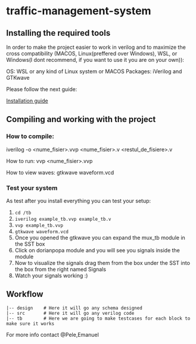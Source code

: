 # traffic-management-system

## Installing the required tools

In order to make the project easier to work in verilog and to maximize the cross compatibility (MACOS, Linux(preffered over Windows), WSL, or Windows(I dont recommend, if you want to use it you are on your own)):

OS: WSL or any kind of Linux system or MACOS
Packages: iVerilog and GTKwave

Please follow the next guide:

[Installation guide](https://circuitfever.com/verilog-simulation-using-iverilog-and-gtkwave)

## Compiling and working with the project
### How to compile:

iverilog -o <nume_fisier>.vvp <nume_fisier>.v <restul_de_fisiere>.v

How to run:
vvp <nume_fisier>.vvp

How to view waves:
gtkwave waveform.vcd

### Test your system

As test after you install everything you can test your setup:

1. ```cd /tb```
2. ```iverilog example_tb.vvp example_tb.v```
3. ```vvp example_tb.vvp```
4. ```gtkwave waveform.vcd```
5. Once you opened the gtkwave you can expand the mux_tb module in the SST box
6. Click on dorianpopa module and you will see you signals inside the module
7. Now to visualize the signals drag them from the box under the SST into the box from the right named Signals
8. Watch your signals working :)

## Workflow

```
|-- design    # Here it will go any schema designed 
|-- src       # Here it will go any verilog code 
|-- tb        # Here we are going to make testcases for each block to make sure it works
```

For more info contact @Pele,Emanuel
